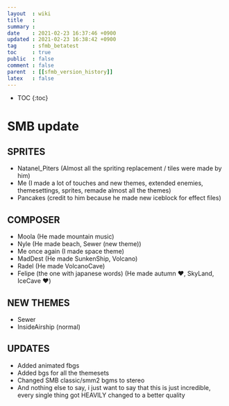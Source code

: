 ```yaml
---
layout  : wiki
title   : 
summary : 
date    : 2021-02-23 16:37:46 +0900
updated : 2021-02-23 16:38:42 +0900
tag     : sfmb_betatest
toc     : true
public  : false
comment : false
parent  : [[sfmb_version_history]]
latex   : false
---
```

* TOC
{:toc}

# SMB update

## SPRITES
- Natanel_Piters (Almost all the spriting replacement / tiles were made by him)
- Me (I made a lot of touches and new themes, extended enemies, themesettings, sprites, remade almost all the themes)
- Pancakes (credit to him because he made new iceblock for effect files)

## COMPOSER
- Moola (He made mountain music)
- Nyle (He made beach, Sewer (new theme))
- Me once again (I made space theme)
- MadDest (He made SunkenShip, Volcano)
- Radel (He made VolcanoCave)
- Felipe (the one with japanese words) (He made autumn :heart:, SkyLand, IceCave :heart:)

## NEW THEMES
- Sewer
- InsideAirship (normal)

## UPDATES
- Added animated fbgs
- Added bgs for all the themesets
- Changed SMB classic/smm2 bgms to stereo
- And nothing else to say, i just want to say that this is just incredible, every single thing got HEAVILY changed to a better quality 
